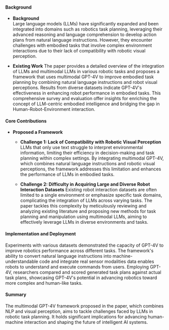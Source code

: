 #### Background
- **Background**       
Large language models (LLMs) have significantly expanded and been integrated into domains such as robotics task planning, leveraging their advanced reasoning and language comprehension to develop action plans from natural language instructions. However, they encounter challenges with embodied tasks that involve complex environment interactions due to their lack of compatibility with robotic visual perception.

- **Existing Work**
The paper provides a detailed overview of the integration of LLMs and multimodal LLMs in various robotic tasks and proposes a framework that uses multimodal GPT-4V to improve embodied task planning by combining natural language instructions and robot visual perceptions. Results from diverse datasets indicate GPT-4V's effectiveness in enhancing robot performance in embodied tasks. This comprehensive survey and evaluation offer insights for enriching the concept of LLM-centric embodied intelligence and bridging the gap in Human-Robot-Environment interaction.

#### Core Contributions
  - **Proposed a Framework**
    - **Challenge 1: Lack of Compatibility with Robotic Visual Perception**
      LLMs that only use text struggle to interpret environmental information, limiting their efficiency in decision-making and task planning within complex settings. By integrating multimodal GPT-4V, which combines natural language instructions and robotic visual perceptions, the framework addresses this limitation and enhances the performance of LLMs in embodied tasks.
      
    - **Challenge 2: Difficulty in Acquiring Large and Diverse Robot Interaction Datasets**
      Existing robot interaction datasets are often limited to a single environment or emphasize specific task domains, complicating the integration of LLMs across varying tasks. The paper tackles this complexity by meticulously reviewing and analyzing existing literature and proposing new methods for task planning and manipulation using multimodal LLMs, aiming to effectively leverage LLMs in diverse environments and tasks.

#### Implementation and Deployment
Experiments with various datasets demonstrated the capacity of GPT-4V to improve robotics performance across different tasks. The framework's ability to convert natural language instructions into machine-understandable code and integrate real sensor modalities data enables robots to understand and execute commands from users. Employing GPT-4V, researchers compared and scored generated task plans against actual task plans, showcasing GPT-4V's potential in advancing robotics toward more complex and human-like tasks.

#### Summary
The multimodal GPT-4V framework proposed in the paper, which combines NLP and visual perception, aims to tackle challenges faced by LLMs in robotic task planning. It holds significant implications for advancing human-machine interaction and shaping the future of intelligent AI systems.